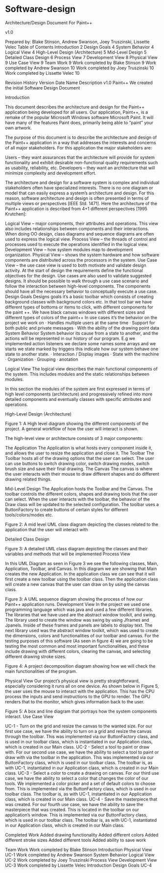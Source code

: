 # Software-design





Architecture/Design Document
For
Paint++

v1.0
















Prepared by: Blake Stinson, Andrew Swanson, Joey Truszinski, Lissette Velec
Table of Contents
Introduction	2
Design Goals	4
System Behavior	4
Logical View	4
High-Level Design (Architecture)	5
Mid-Level Design	5
Detailed Class Design	6
Process View	7
Development View	8
Physical View	9
Use Case View	9
Team Work	9
Work completed by Blake Stinson	9
Work completed by Andrew Swanson	10
Work completed by Joey Truszinski	10
Work completed by Lissette Velec	10


Revision History
Version
Date
Name
Description
v1.0
Paint++
We created the initial Software Design Document











Introduction

This document describes the architecture and design for the Paint++ application being developed for all users. Our application, Paint++, is a remake of the popular Microsoft Windows software Microsoft Paint. It will have many of the features Paint does, primarily being able to “paint” your own artwork.

The purpose of this document is to describe the architecture and design of the Paint++ application in a way that addresses the interests and concerns of all major stakeholders. For this application the major stakeholders are:

Users – they want assurances that the architecture will provide for system functionality and exhibit desirable non-functional quality requirements such as usability, reliability, etc.
Developers – they want an architecture that will minimize complexity and development effort.

The architecture and design for a software system is complex and individual stakeholders often have specialized interests. There is no one diagram or model that can easily express a system’s architecture and design. For this reason, software architecture and design is often presented in terms of multiple views or perspectives [IEEE Std. 1471]. Here the architecture of the Paint++ application is described from 4+1 different perspectives [1995 Krutchen]:

Logical View – major components, their attributes and operations. This view also includes relationships between components and their interactions. When doing OO design, class diagrams and sequence diagrams are often used to express the logical view.
Process View – the threads of control and processes used to execute the operations identified in the logical view.
Development View – how system modules map to development organization.
Physical View – shows the system hardware and how software components are distributed across the processors in the system. 
Use Case View – the use case view is used to both motivate and validate design activity. At the start of design the requirements define the functional objectives for the design. Use cases are also used to validate suggested designs. It should be possible to walk through a use case scenario and follow the interaction between high-level components. The components should have all the necessary behavior to conceptually execute a use case.
Design Goals
Designs goals it’s a basic toolbar which consists of creating background classes with background colors etc. In that tool bar we have different types of bottoms or items to click, with different components for the paint ++. We have black canvas windows with different sizes and different types of colors of the paint++
In use cases it’s the behavior on the project we work on
·         Handles multiple users at the same time
·         Support for both public and private messages
·         With the ability of the drawing point data
System Behavior
System behavior its cause from a state to another, and the actions will be represented in our history of our program. E.g we implemented action listeners  we declare some names some arrays and  we starts we state marked by triggers this indicate how our system behave one state to another state.
·         Interaction / Display images
·         State with the machine
·         Organization 
·         Grouping
·         anotation


Logical View
The logical view describes the main functional components of the system. This includes modules and the static relationships between modules. 

In this section the modules of the system are first expressed in terms of high level components (architecture) and progressively refined into more detailed components and eventually classes with specific attributes and operations.


High-Level Design (Architecture)

Figure 1: A High level diagram showing the different components of the project. A general workflow of how the user will interact is shown.

The high-level view or architecture consists of 3 major components:

The Application
The Application is what hosts every component inside it, and allows the user to resize the application and close it.
The Toolbar
The Toolbar hosts all of the drawing options that the user can select. The user can use buttons to switch drawing color, switch drawing modes, switch brush size and save their final drawing.
The Canvas
The canvas is where the user interacts with their mouse to draw different shapes and do different drawing related things.













Mid-Level Design
The Application hosts the Toolbar and the Canvas. The toolbar controls the different colors, shapes and drawing tools that the user can select. When the user interacts with the toolbar, the behavior of the Draw class will be updated to the selected configuration. The toolbar uses a ButtonFactory to create buttons of certain styles for different tools/colors/modes etc.



Figure 2: A mid level UML class diagram depicting the classes related to the application that the user will interact with



Detailed Class Design


Figure 3: A detailed UML class diagram depicting the classes and their variables and methods that will be implemented
Process View

In this UML Diagram as seen in Figure 3 we see the following classes, Main, Application, Toolbar, and Canvas. In this diagram we are showing that Main creates the new Application. In the application class we can see that it will first create a new toolbar using the toolbar class. Then the application class will create a new canvas that the user can draw on by using the canvas class. 









Figure 3: A UML sequence diagram showing the process of how our Paint++ application runs.
Development View
In the project we used one programming language which was java and used a few different libraries. The libraries that we have used are the abstract window toolkit, and swing. The library used to create the window was swing by using Jframes and Jpanels. Inside of these frames and panels are labels to display text. The next library used was the abstract window toolkit, which was used to create the dimensions, colors and functionalities of our toolbar and canvas. For the testing purposes of this software (As seen in figure 4) we are going to be testing the most common and most important functionalities, and these include drawing with different colors, clearing the canvas, and selecting different drawing stroke sizes. 


Figure 4: A project decomposition diagram showing how we will check the main functionalities of the program. 

Physical View
Our project’s physical view is pretty straightforward, especially considering it runs all on one device. As shown below in Figure 5, the user uses the mouse to interact with the application. This has the CPU process the inputs and send instructions to the GPU to render. The GPU renders that to the monitor, which gives information back to the user.



Figure 5: A box and line diagram that portrays how the system components interact.
Use Case View

UC-1 - Turn on the grid and resize the canvas to the wanted size.
For our first use case, we have the ability to turn on a grid and resize the canvas through the toolbar. This was implemented via our ButtonFactory class, and is used in our toolbar class, which is instantiated in our Application class, which is created in our Main class.
UC-2 - Select a tool to paint or draw with.
For our second use case, we have the ability to select a tool to paint or draw with via the toolbar in the application. This was implemented via our ButtonFactory class, which is used in our toolbar class. The toolbar is, as with UC-1, instantiated in our Application class, which is created in our Main class.
UC-3 - Select a color to create a drawing on canvas.
For our third use case, we have the ability to select a color that changes the color of our tools. We implemented a color picker and a set of default colors to choose from. This is implemented via the ButtonFactory class, which is used in our toolbar class. The toolbar is, as with UC-1, instantiated in our Application class, which is created in our Main class.
UC-4 - Save the masterpiece that was created.
For our fourth use case, we have the ability to save the masterpiece that was created. This is located in the toolbar on our application’s window. This is implemented via our ButtonFactory class, which is used in our toolbar class. The toolbar is, as with UC-1, instantiated in our Application class, which is created in our Main class.


Completed Work
Added drawing functionality
Added different colors
Added different stroke sizes
Added different tools
Added ability to save work

Team Work
Work completed by Blake Stinson
Introduction
Physical View
UC-1
Work completed by Andrew Swanson
System Behavior
Logical View
UC-2
Work completed by Joey Truszinski
Process View
Development View
UC-3
Work completed by Lissette Velec
Introduction
Design Goals
UC-4


